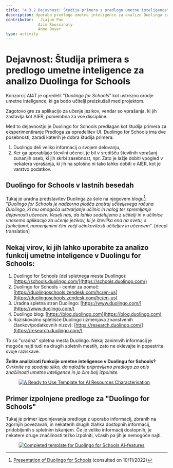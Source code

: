```yaml
---
title: "4.3.2 Dejavnost: Študija primera s predlogo umetne inteligence"
description: Uporaba predloge umetne inteligence za analizo Duolinga za šolo
contributor:   Jiajun Pan
              Azim Roussanaly
              Anne Boyer
type: activity
---
```


# Dejavnost: Študija primera s predlogo umetne inteligence za analizo Duolinga for Schools

Konzorcij AI4T je opredelil "*Duolingo for Schools*" kot ustrezno orodje umetne inteligence, ki ga bodo učitelji preizkušali med projektom.

Zagotovo gre za aplikacijo za učenje jezikov, vendar so vprašanja, ki jih zastavlja kot AIER, pomembna za vse discipline.

Med to dejavnostjo je Duolingo for Schools predlagan kot študija primera za eksperimentiranje Predloga za opredelitev UI. Duolingo for Schools ima dve posebnosti, zaradi katerih je dobra študija primera:

1. Duolingo deli veliko informacij o svojem delovanju,
2. Ker ga uporabljajo številni učenci, je bil v središču številnih vprašanj zunanjih oseb, ki jih skrbi zasebnost, npr. Zato je lažje dobiti vpogled v nekatera vprašanja, ki jih na splošno ni tako lahko dobiti o AIER, kot je varstvo podatkov.

## Duolingo for Schools v lastnih besedah

Tukaj je uradna predstavitev Duolinga za šole na njegovem blogu[^1]: "*Duolingo for Schools je nadzorna plošča znotraj učiteljevega računa Duolingo, ki mu omogoča ustvarjanje učilnic in nalog ter spremljanje dejavnosti učencev. Veseli nas, da lahko sodelujemo z učitelji in v učilnice vnesemo aplikacijo za učenje jezikov, ki je številka ena na svetu, s funkcijami, namenjenimi čim večji učinkovitosti učiteljev in učencem*". [deepl translation]

## Nekaj virov, ki jih lahko uporabite za analizo funkcij umetne inteligence v Duolingu for Schools:

1. Duolingo for Schools (del spletnega mesta Duolingo): [https://schools.duolingo.com/](https://schools.duolingo.com/)
2. Duolingo for Schools - center za pomoč: [https://duolingoschools.zendesk.com/hc/en-us](https://duolingoschools.zendesk.com/hc/en-us)
3. Uradna spletna stran Duolingo: [https://www.duolingo.com/](https://www.duolingo.com/)
4. Duolingo blog: [https://blog.duolingo.com](https://blog.duolingo.com)
5. Raziskovalno spletišče Duolingo (izmenjava znanstvenih člankov/podatkovnih nizov): [https://research.duolingo.com/](https://research.duolingo.com/)

To so "uradna" spletna mesta Duolingo. Nekaj zanimivih informacij je mogoče najti tudi na drugih spletnih mestih, zato ne oklevajte in popestrite svoje raziskave.

**Želite analizirati funkcije umetne inteligence v Duolingu for Schools?**  
_Cvrknite na spodnjo sliko, da naložite pripravljeno predlogo za opis značilnosti umetne inteligence in jo čim bolj izpolnite._
<a href="Documents/AI4T-Template-Ready-to-use-si.pdf" target="_blank">
<figure>
  <img src="Images/Ready-To-Use-AI-Template-SI.png" alt="A Ready to Use Template for AI Resources Characterisation"/>
</figure></a>

## Primer izpolnjene predloge za "Duolingo for Schools"

Tukaj je primer izpolnjevanja predloge z uporabo informacij, zbranih na zgornjih povezavah, in nekaterih drugih zlahka dostopnih informacij, pridobljenih s spletnim iskanjem.
Če je veliko informacij dostopnih, je nekatere druge značilnosti težko izpolniti, včasih pa jih je nemogoče najti.

<a href="Documents/AI4T-Template-Case-study-Duolingo-si.pdf" target="_blank">
<figure>
  <img src="Images/Template-Duolingo-for-School-SI.png" alt="Completed template for Duolingo for Schools AI-features"/>
</figure></a>

[^1]: [Presentation of Duolingo for Schools](https://blog.duolingo.com/duolingo-for-schools/)
 (consulted on 10/11/2022)
